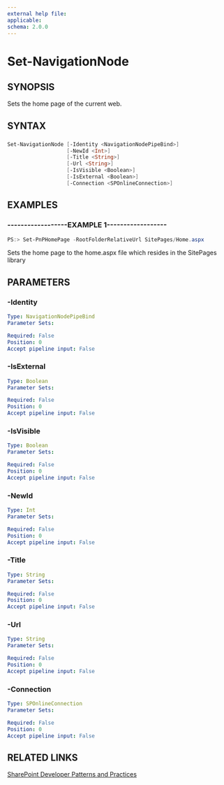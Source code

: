 ```yaml
---
external help file:
applicable: 
schema: 2.0.0
---
```

# Set-NavigationNode

## SYNOPSIS
Sets the home page of the current web.

## SYNTAX 

### 
```powershell
Set-NavigationNode [-Identity <NavigationNodePipeBind>]
                   [-NewId <Int>]
                   [-Title <String>]
                   [-Url <String>]
                   [-IsVisible <Boolean>]
                   [-IsExternal <Boolean>]
                   [-Connection <SPOnlineConnection>]
```

## EXAMPLES

### ------------------EXAMPLE 1------------------
```powershell
PS:> Set-PnPHomePage -RootFolderRelativeUrl SitePages/Home.aspx
```

Sets the home page to the home.aspx file which resides in the SitePages library

## PARAMETERS

### -Identity


```yaml
Type: NavigationNodePipeBind
Parameter Sets: 

Required: False
Position: 0
Accept pipeline input: False
```

### -IsExternal


```yaml
Type: Boolean
Parameter Sets: 

Required: False
Position: 0
Accept pipeline input: False
```

### -IsVisible


```yaml
Type: Boolean
Parameter Sets: 

Required: False
Position: 0
Accept pipeline input: False
```

### -NewId


```yaml
Type: Int
Parameter Sets: 

Required: False
Position: 0
Accept pipeline input: False
```

### -Title


```yaml
Type: String
Parameter Sets: 

Required: False
Position: 0
Accept pipeline input: False
```

### -Url


```yaml
Type: String
Parameter Sets: 

Required: False
Position: 0
Accept pipeline input: False
```

### -Connection


```yaml
Type: SPOnlineConnection
Parameter Sets: 

Required: False
Position: 0
Accept pipeline input: False
```

## RELATED LINKS

[SharePoint Developer Patterns and Practices](http://aka.ms/sppnp)